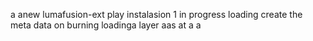 a anew lumafusion-ext
play
instalasion 1
in progress
loading
create the meta
data on burning
loadinga
layer
aas
at
a
a
